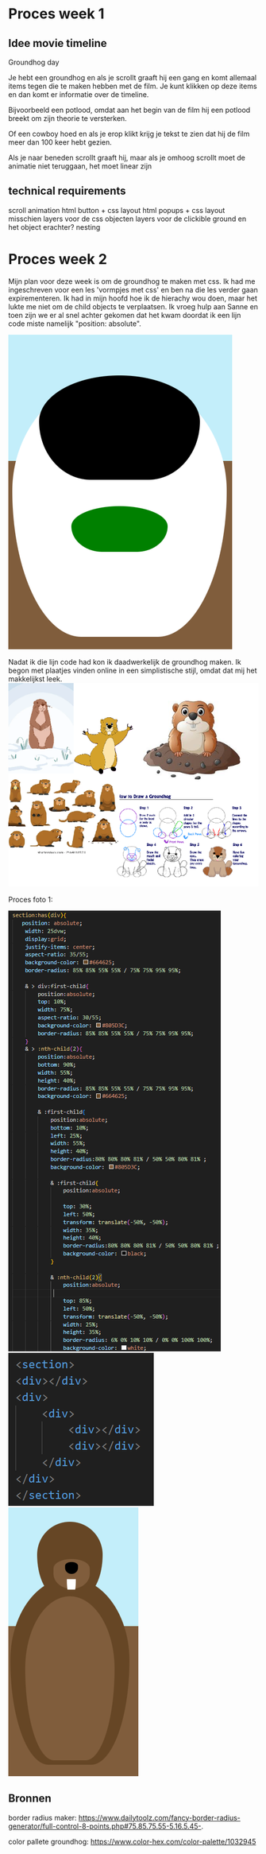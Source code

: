 # Proces week 1

## Idee movie timeline
Groundhog day


Je hebt een groundhog en als je scrollt graaft hij een gang en komt allemaal items tegen die te maken hebben met de film. Je kunt klikken op deze items en dan komt er informatie over de timeline.

Bijvoorbeeld een potlood, omdat aan het begin van de film hij een potlood breekt om zijn theorie te versterken.

Of een cowboy hoed en als je erop klikt krijg je tekst te zien dat hij de film meer dan 100 keer hebt gezien.

Als je naar beneden scrollt graaft hij, maar als je omhoog scrollt moet de animatie niet teruggaan, het moet linear zijn

## technical requirements

scroll animation
html button + css layout
html popups + css layout
misschien layers voor de css objecten
layers voor de clickible ground en het object erachter?
nesting

# Proces week 2

Mijn plan voor deze week is om de groundhog te maken met css. Ik had me ingeschreven voor een les 'vormpjes met css' en ben na die les verder gaan expirementeren. Ik had in mijn hoofd hoe ik de hierachy wou doen, maar het lukte me niet om de child objects te verplaatsen. Ik vroeg hulp aan Sanne en toen zijn we er al snel achter gekomen dat het kwam doordat ik een lijn code miste namelijk "position: absolute".

![alt text](images/GroundhogTry1.png)

Nadat ik die lijn code had kon ik daadwerkelijk de groundhog maken. Ik begon met plaatjes vinden online in een simplistische stijl, omdat dat mij het makkelijkst leek.
![alt text](images/groundhogmoodboard.png)

Proces foto 1:

![alt text](images/CSSCode1Week2.png)
![alt text](images/HTMLCode1Week2.png)
![alt text](images/GroundhogTry2.png)

## Bronnen
border radius maker: https://www.dailytoolz.com/fancy-border-radius-generator/full-control-8-points.php#75.85.75.55-5.16.5.45-.

color pallete groundhog: https://www.color-hex.com/color-palette/1032945